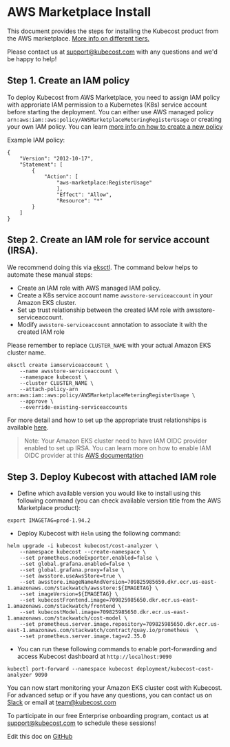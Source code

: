 AWS Marketplace Install
=======================

This document provides the steps for installing the Kubecost product from the AWS marketplace. [More info on different tiers.](https://kubecost.com/pricing)

Please contact us at support@kubecost.com with any questions and we'd be happy to help!

## Step 1. Create an IAM policy

To deploy Kubecost from AWS Marketplace, you need to assign IAM policy with approriate IAM permission to a Kubernetes (K8s) service account before starting the deployment. You can either use AWS managed policy `arn:aws:iam::aws:policy/AWSMarketplaceMeteringRegisterUsage` or creating your own IAM policy. You can learn [more info on how to create a new policy](https://docs.aws.amazon.com/IAM/latest/UserGuide/tutorial_managed-policies.html#step1-create-policy)

Example IAM policy:

```
{
    "Version": "2012-10-17",
    "Statement": [
        {
            "Action": [
                "aws-marketplace:RegisterUsage"
                ],
                "Effect": "Allow",
                "Resource": "*"
        }
    ]
}
```

## Step 2. Create an IAM role for service account (IRSA).
We recommend doing this via [eksctl](https://docs.aws.amazon.com/eks/latest/userguide/eksctl.html). The command below helps to automate these manual steps:
- Create an IAM role with AWS managed IAM policy.
- Create a K8s service account name `awsstore-serviceaccount` in your Amazon EKS cluster.
- Set up trust relationship between the created IAM role with awsstore-serviceaccount.
- Modify `awsstore-serviceaccount` annotation to associate it with the created IAM role 

Please remember to replace `CLUSTER_NAME` with your actual Amazon EKS cluster name.

```
eksctl create iamserviceaccount \
    --name awsstore-serviceaccount \
    --namespace kubecost \
    --cluster CLUSTER_NAME \
    --attach-policy-arn arn:aws:iam::aws:policy/AWSMarketplaceMeteringRegisterUsage \
    --approve \
    --override-existing-serviceaccounts
```
For more detail and how to set up the appropriate trust relationships is available [here](https://docs.aws.amazon.com/eks/latest/userguide/create-service-account-iam-policy-and-role.html).

> Note: Your Amazon EKS cluster need to have IAM OIDC provider enabled to set up IRSA. You can learn more on how to enable IAM OIDC provider at this [AWS documentation](https://docs.aws.amazon.com/eks/latest/userguide/enable-iam-roles-for-service-accounts.html) 
## Step 3. Deploy Kubecost with attached IAM role

- Define which available version you would like to install using this following command (you can check available version title from the AWS Marketplace product):

`export IMAGETAG=prod-1.94.2`

- Deploy Kubecost with `Helm` using the following command:

```
helm upgrade -i kubecost kubecost/cost-analyzer \
    --namespace kubecost --create-namespace \
    --set prometheus.nodeExporter.enabled=false \
    --set global.grafana.enabled=false \
    --set global.grafana.proxy=false \
    --set awsstore.useAwsStore=true \
    --set awsstore.imageNameAndVersion=709825985650.dkr.ecr.us-east-1.amazonaws.com/stackwatch/awsstore:${IMAGETAG} \
    --set imageVersion=${IMAGETAG} \
    --set kubecostFrontend.image=709825985650.dkr.ecr.us-east-1.amazonaws.com/stackwatch/frontend \
    --set kubecostModel.image=709825985650.dkr.ecr.us-east-1.amazonaws.com/stackwatch/cost-model \
    --set prometheus.server.image.repository=709825985650.dkr.ecr.us-east-1.amazonaws.com/stackwatch/contract/quay.io/prometheus  \
    --set prometheus.server.image.tag=v2.35.0

```
- You can run these following commands to enable port-forwarding and access Kubecost dashboard at `http://localhost:9090`

`kubectl port-forward --namespace kubecost deployment/kubecost-cost-analyzer 9090`

You can now start monitoring your Amazon EKS cluster cost with Kubecost. For advanced setup or if you have any questions, you can contact us on [Slack](https://join.slack.com/t/kubecost/shared_invite/enQtNTA2MjQ1NDUyODE5LWFjYzIzNWE4MDkzMmUyZGU4NjkwMzMyMjIyM2E0NGNmYjExZjBiNjk1YzY5ZDI0ZTNhZDg4NjlkMGRkYzFlZTU) or email at team@kubecost.com 

To participate in our free Enterprise onboarding program, contact us at support@kubecost.com to schedule these sessions!


Edit this doc on [GitHub](https://github.com/kubecost/docs/blob/main/aws-marketplace-install.md)

<!--- {"article":"4407596808087","section":"4402829036567","permissiongroup":"1500001277122"} --->
